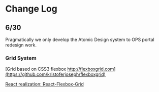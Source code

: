 # Change Log

## 6/30

Pragmatically we only develop the Atomic Design system to OPS portal redesign work.

### Grid System

[Grid based on CSS3 flexbox http://flexboxgrid.com](https://github.com/kristoferjoseph/flexboxgrid)

[React realization: React-Flexbox-Grid](http://roylee0704.github.io/react-flexbox-grid/)